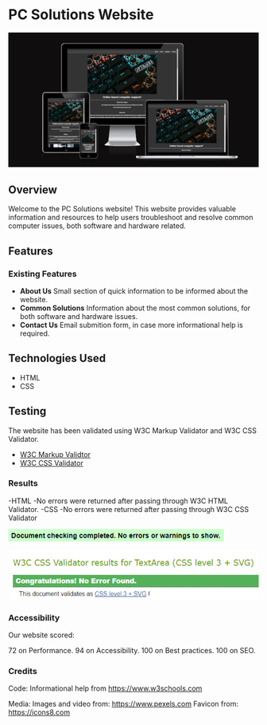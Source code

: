# PC Solutions Website

![Preview](assets/images/siteresponsive.PNG)

## Overview

Welcome to the PC Solutions website! This website provides valuable information and resources to help users troubleshoot and resolve common computer issues, both software and hardware related.

## Features

### Existing Features

- **About Us** Small section of quick information to be informed about the website.
- **Common Solutions** Information about the most common solutions, for both software and hardware issues.
- **Contact Us** Email submition form, in case more informational help is required.

## Technologies Used

- HTML
- CSS

## Testing

The website has been validated using W3C Markup Validator and W3C CSS Validator.

* [W3C Markup Validtor](https://validator.w3.org/)
* [W3C CSS Validator](https://jigsaw.w3.org/css-validator/)

### Results

-HTML
    -No errors were returned after passing through W3C HTML Validator.
-CSS
    -No errors were returned after passing through W3C CSS Validator

![HTML Results](assets/images/htmlvalidator.PNG)

![CSS Results](assets/images/CSSvalidator.PNG)




### Accessibility

Our website scored:

72 on Performance. 94 on Accessibility. 100 on Best practices. 100 on SEO.

### Credits

Code:
Informational help from https://www.w3schools.com

Media:
Images and video from: https://www.pexels.com 
Favicon from: https://icons8.com
